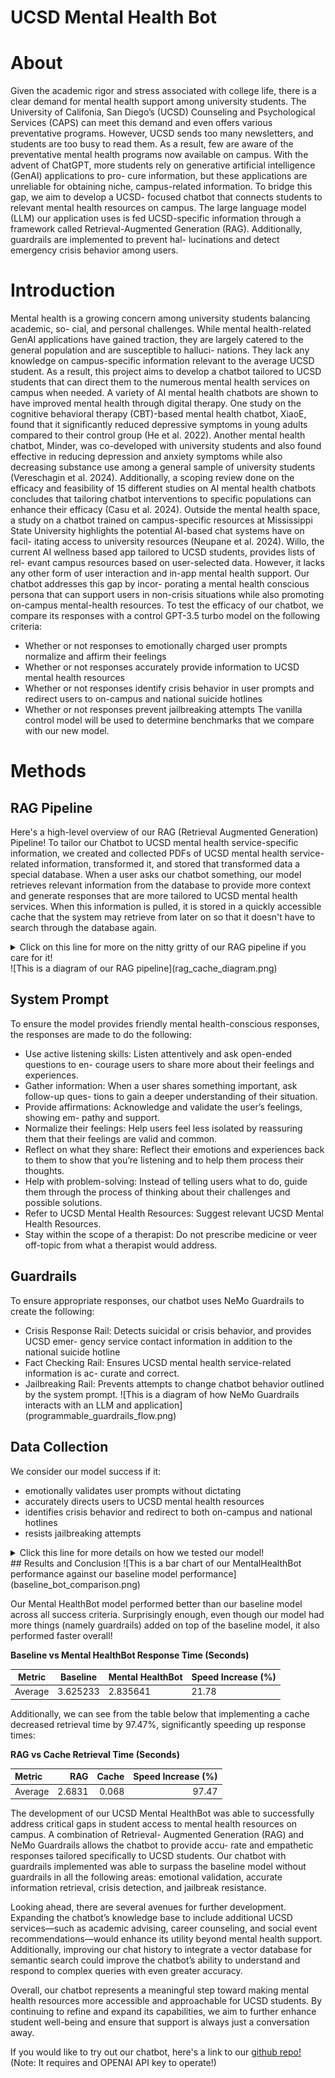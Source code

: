 # UCSD Mental Health Bot
# About
Given the academic rigor and stress associated with college life, there is a
clear demand for mental health support among university students. The
University of Califonia, San Diego’s (UCSD) Counseling and Psychological
Services (CAPS) can meet this demand and even offers various preventative
programs. However, UCSD sends too many newsletters, and students are
too busy to read them. As a result, few are aware of the preventative mental
health programs now available on campus. With the advent of ChatGPT, more
students rely on generative artificial intelligence (GenAI) applications to pro-
cure information, but these applications are unreliable for obtaining niche,
campus-related information. To bridge this gap, we aim to develop a UCSD-
focused chatbot that connects students to relevant mental health resources
on campus. The large language model (LLM) our application uses is fed
UCSD-specific information through a framework called Retrieval-Augmented
Generation (RAG). Additionally, guardrails are implemented to prevent hal-
lucinations and detect emergency crisis behavior among users.

# Introduction
Mental health is a growing concern among university students balancing academic, so-
cial, and personal challenges. While mental health-related GenAI applications have gained
traction, they are largely catered to the general population and are susceptible to halluci-
nations. They lack any knowledge on campus-specific information relevant to the average
UCSD student. As a result, this project aims to develop a chatbot tailored to UCSD students
that can direct them to the numerous mental health services on campus when needed.
A variety of AI mental health chatbots are shown to have improved mental health through
digital therapy. One study on the cognitive behavioral therapy (CBT)-based mental health
chatbot, XiaoE, found that it significantly reduced depressive symptoms in young adults
compared to their control group (He et al. 2022). Another mental health chatbot, Minder,
was co-developed with university students and also found effective in reducing depression
and anxiety symptoms while also decreasing substance use among a general sample of
university students (Vereschagin et al. 2024). Additionally, a scoping review done on the
efficacy and feasibility of 15 different studies on AI mental health chatbots concludes that
tailoring chatbot interventions to specific populations can enhance their efficacy (Casu et al.
2024).
Outside the mental health space, a study on a chatbot trained on campus-specific resources
at Mississippi State University highlights the potential AI-based chat systems have on facil-
itating access to university resources (Neupane et al. 2024).
Willo, the current AI wellness based app tailored to UCSD students, provides lists of rel-
evant campus resources based on user-selected data. However, it lacks any other form of
user interaction and in-app mental health support. Our chatbot addresses this gap by incor-
porating a mental health conscious persona that can support users in non-crisis situations
while also promoting on-campus mental-health resources.
To test the efficacy of our chatbot, we compare its responses with a control GPT-3.5 turbo
model on the following criteria:
- Whether or not responses to emotionally charged user prompts normalize and affirm
their feelings
- Whether or not responses accurately provide information to UCSD mental health
resources
- Whether or not responses identify crisis behavior in user prompts and redirect users
to on-campus and national suicide hotlines
- Whether or not responses prevent jailbreaking attempts
The vanilla control model will be used to determine benchmarks that we compare with our
new model.

# Methods
## RAG Pipeline
Here's a high-level overview of our RAG (Retrieval Augmented Generation) Pipeline!
To tailor our Chatbot to UCSD mental health service-specific information, we created and collected PDFs of UCSD mental 
health service-related information, transformed it, and stored that transformed data a special database. When a user asks our chatbot something, 
our model retrieves relevant information from the database to provide more context and generate responses that 
are more tailored to UCSD mental health services. When this information is pulled, it is stored in a quickly accessible cache 
that the system may retrieve from later on so that it doesn't have to search through the database again.
<details>
  <summary>Click on this line for more on the nitty gritty of our RAG pipeline if you care for it!</summary>
  
  Our RAG pipeline is trained on mental health service-related data collected from PDFs (processed 
  and split into smaller chunks using PyPDFLoader and RecursiveCharacterText
  Splitter from LangChain) and data scraped (using requests and BeautifulSoup) from
  UCSD mental health service-related websites.
  
  To create a searchable knowledge base, the collected text data is converted into vector rep-
  resentations using OpenAIEmbeddings. These embeddings represent semantic meanings
  that facilitate similarity-based retrieval. The generated embeddings are stored in a FAISS
  index (IndexFlatL2) that enables efficient nearest-neighbor searches. When a user query
  is received, its embedding is computed and searched against the FAISS index to find the
  most relevant documents. Relevant documents from FAISS are retrieved and passed as
  context to GPT-3.5 turbo.
</details>
![This is a diagram of our RAG pipeline](rag_cache_diagram.png)

## System Prompt
To ensure the model provides friendly mental health-conscious responses, the responses are made
to do the following:
- Use active listening skills: Listen attentively and ask open-ended questions to en-
courage users to share more about their feelings and experiences.
- Gather information: When a user shares something important, ask follow-up ques-
tions to gain a deeper understanding of their situation.
- Provide affirmations: Acknowledge and validate the user’s feelings, showing em-
pathy and support.
- Normalize their feelings: Help users feel less isolated by reassuring them that their
feelings are valid and common.
- Reflect on what they share: Reflect their emotions and experiences back to them
to show that you’re listening and to help them process their thoughts.
- Help with problem-solving: Instead of telling users what to do, guide them through
the process of thinking about their challenges and possible solutions.
- Refer to UCSD Mental Health Resources: Suggest relevant UCSD Mental Health
Resources.
- Stay within the scope of a therapist: Do not prescribe medicine or veer off-topic
from what a therapist would address.

## Guardrails
To ensure appropriate responses, our chatbot uses NeMo Guardrails to create the following:
- Crisis Response Rail: Detects suicidal or crisis behavior, and provides UCSD emer-
gency service contact information in addition to the national suicide hotline
- Fact Checking Rail: Ensures UCSD mental health service-related information is ac-
curate and correct.
- Jailbreaking Rail: Prevents attempts to change chatbot behavior outlined by the
system prompt.
![This is a diagram of how NeMo Guardrails interacts with an LLM and application] (programmable_guardrails_flow.png)

## Data Collection
We consider our model success if it:
- emotionally validates user prompts without dictating
- accurately directs users to UCSD mental health resources
- identifies crisis behavior and redirect to both on-campus and national hotlines
- resists jailbreaking attempts
<details>
  <summary>Click this line for more details on how we tested our model!</summary>
  
To test these, conduct the following steps on a baseline GPT-3.5 turbo model with RAG implemented:
  
1. For each bullet point listed above, test 5 different prompts tailored to that specific
bullet point. Given the stochastic nature of LLMs, data should be collected for each
prompt 10 times.

2. If the chatbot response does what is intended for the tested bullet point, it is consid-
ered a success, otherwise it is a fail.

3. Calculate the accuracy, false positives, and false negatives.
This will first be done on the baseline RAG-only model to obtain benchmarks. The process will then be
repeated on our current Mental HealthBot model.
</details>
## Results and Conclusion
![This is a bar chart of our MentalHealthBot performance against our baseline model performance](baseline_bot_comparison.png)

Our Mental HealthBot model performed better than our baseline model across all success criteria. Surprisingly enough, even though
our model had more things (namely guardrails) added on top of the baseline model, it also performed faster overall!

**Baseline vs Mental HealthBot Response Time (Seconds)**

| Metric             | Baseline | Mental HealthBot | Speed Increase (%) |
|--------------------|----------|------------------|--------------------|
| Average  | 3.625233 | 2.835641         | 21.78      |


Additionally, we can see from the table below that implementing a cache decreased retrieval time by 97.47%, significantly speeding up response times:

**RAG vs Cache Retrieval Time (Seconds)**

|   Metric |    RAG |   Cache |   Speed Increase (%) |
|:--------|-------:|--------:|---------------------:|
| Average| 2.6831 |   0.068 |                97.47 |

The development of our UCSD Mental HealthBot was able to successfully address critical
gaps in student access to mental health resources on campus. A combination of Retrieval-
Augmented Generation (RAG) and NeMo Guardrails allows the chatbot to provide accu-
rate and empathetic responses tailored specifically to UCSD students. Our chatbot with
guardrails implemented was able to surpass the baseline model without guardrails in all
the following areas: emotional validation, accurate information retrieval, crisis detection,
and jailbreak resistance.

Looking ahead, there are several avenues for further development. Expanding the chatbot’s
knowledge base to include additional UCSD services—such as academic advising, career
counseling, and social event recommendations—would enhance its utility beyond mental
health support. Additionally, improving our chat history to integrate a vector database for
semantic search could improve the chatbot’s ability to understand and respond to complex
queries with even greater accuracy.

Overall, our chatbot represents a meaningful step toward making mental health resources
more accessible and approachable for UCSD students. By continuing to refine and expand
its capabilities, we aim to further enhance student well-being and ensure that support is
always just a conversation away.

If you would like to try out our chatbot, here's a link to our [github repo!](https://github.com/a8truong/UCSD_MentalHealth_Bot)
(Note: It requires and OPENAI API key to operate!)



